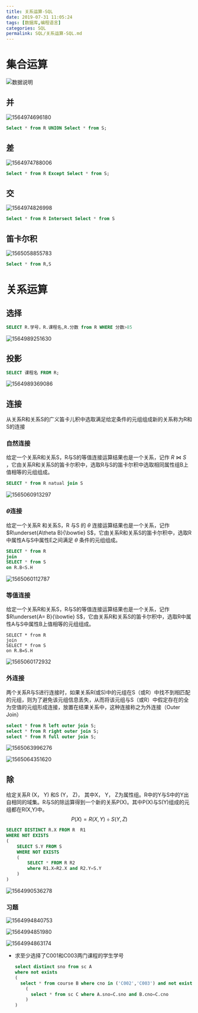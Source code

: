 ```yaml
---
title: 关系运算-SQL
date: 2019-07-31 11:05:24
tags: [数据库,编程语言]
categories: SQL
permalink: SQL/关系运算-SQL.md
---
```


# 集合运算

![数据说明](关系运算-SQL/1564988154852.png)

<!--more-->

## 并

![1564974696180](关系运算-SQL/1564974696180.png)

```sql
Select * from R UNION Select * from S;
```

## 差

![1564974788006](关系运算-SQL/1564974788006.png)

```sql
Select * from R Except Select * from S;
```

## 交

![1564974826998](关系运算-SQL/1564974826998.png)

```sql
Select * from R Intersect Select * from S
```



## 笛卡尔积

![1565058855783](关系运算-SQL/1565058855783.png)

```sql
Select * from R,S
```



# 关系运算

## 选择

```sql
SELECT R.学号，R.课程名,R.分数 from R WHERE 分数>85
```

![1564989251630](关系运算-SQL/1564989251630.png)

## 投影

```sql
SELECT 课程名 FROM R;
```

![1564989369086](关系运算-SQL/1564989369086.png)

## 连接

从关系R和关系S的广义笛卡儿积中选取满足给定条件的元组组成新的关系称为R和S的连接

### 自然连接

给定一个关系R和关系S，R与S的等值连接运算结果也是一个关系，记作 $R⋈S$ ，它由关系R和关系S的笛卡尔积中，选取R与S的笛卡尔积中选取相同属性组B上值相等的元组组成。 

```sql
SELECT * from R natual join S
```

![1565060913297](关系运算-SQL/1565060913297.png)

### $\theta$连接

给定一个关系R 和关系S，R 与S 的 $θ$ 连接运算结果也是一个关系，记作$R\underset{A\theta B}{\bowtie} S$，它由关系R和关系S的笛卡尔积中，选取R中属性A与S中属性E之间满足 $θ$ 条件的元组组成。 

```sql
SELECT * from R 
join
SELECT * from S
on R.B<S.H
```

![1565060112787](关系运算-SQL/1565060112787.png)

### 等值连接

给定一个关系R和关系S，R与S的等值连接运算结果也是一个关系，记作$R\underset{A= B}{\bowtie} S$，它由关系R和关系S的笛卡尔积中，选取R中属性A与S中属性B上值相等的元组组成。 

```shell
SELECT * from R 
join
SELECT * from S
on R.B=S.H
```

![1565060172932](关系运算-SQL/1565060172932.png)

### 外连接

两个关系R与S进行连接时，如果关系R(或S)中的元组在S（或R）中找不到相匹配的元组，则为了避免该元组信息丢失，从而将该元组与S（或R）中假定存在的全为空值的元组形成连接，放置在结果关系中，这种连接称之为外连接（Outer Join）

```sql
select * from R left outer join S;
select * from R right outer join S;
select * from R full outer join S;
```

![1565063996276](关系运算-SQL/1565063996276.png)

![1565064351620](关系运算-SQL/1565064351620.png)

## 除

给定关系R (X， Y) 和S (Y， Z)， 其中X， Y， Z为属性组。R中的Y与S中的Y出自相同的域集。R与S的除运算得到一个新的关系P(X)。其中P(X)与S(Y)组成的元组都在R(X,Y)中。
$$
P(X)=R(X,Y) \div S(Y,Z)
$$

```sql
SELECT DISTINCT R.X FROM R  R1
WHERE NOT EXISTS 
(	
    SELECT S.Y FROM S 
    WHERE NOT EXISTS 
    (
        SELECT * FROM R R2 
        where R1.X=R2.X and R2.Y=S.Y
    )
) 
```



![1564990536278](关系运算-SQL/1564990536278.png)

### 习题

![1564994840753](关系运算-SQL/1564994840753.png)

![1564994851980](关系运算-SQL/1564994851980.png)

![1564994863174](关系运算-SQL/1564994863174.png)

- 求至少选择了C001和C003两门课程的学生学号

  ```sql
  select distinct sno from sc A
  where not exists
  (
  	select * from course B where cno in ('C002','C003') and not exists
      (
      	select * from sc C where A.sno=C.sno and B.cno=C.cno
      )
  )
  ```

  